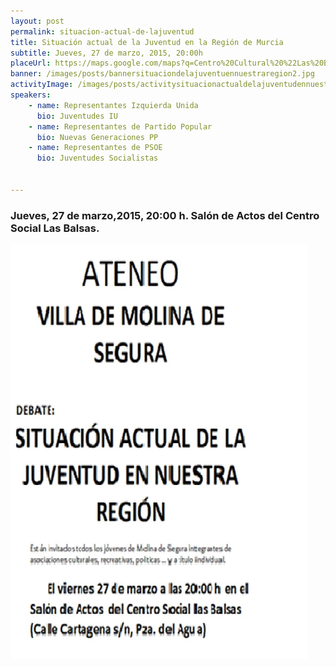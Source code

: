 ```yaml
---
layout: post
permalink: situacion-actual-de-lajuventud
title: Situación actual de la Juventud en la Región de Murcia
subtitle: Jueves, 27 de marzo, 2015, 20:00h
placeUrl: https://maps.google.com/maps?q=Centro%20Cultural%20%22Las%20Balsas%22&t=&z=13
banner: /images/posts/bannersituaciondelajuventuennuestraregion2.jpg  
activityImage: /images/posts/activitysituacionactualdelajuventudennuestraregion.png  
speakers: 
    - name: Representantes Izquierda Unida
      bio: Juventudes IU
    - name: Representantes de Partido Popular
      bio: Nuevas Generaciones PP
    - name: Representantes de PSOE
      bio: Juventudes Socialistas


---
```


### Jueves, 27 de marzo,2015, 20:00 h. Salón de Actos del Centro Social Las Balsas.

![cartel](/images/posts/situaciondelajuventuennuestraregion2.jpg)
